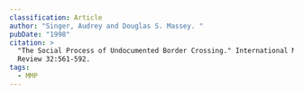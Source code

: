 ```yaml
---
classification: Article
author: "Singer, Audrey and Douglas S. Massey. "
pubDate: "1998"
citation: >
  "The Social Process of Undocumented Border Crossing." International Migration
  Review 32:561-592.
tags:
  - MMP
---
```

